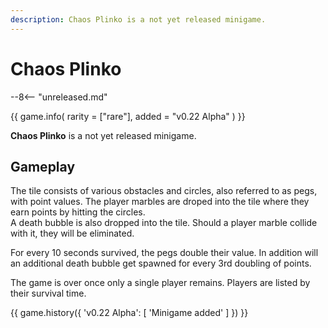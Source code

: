 ```yaml
---
description: Chaos Plinko is a not yet released minigame.
---
```


# Chaos Plinko

--8<-- "unreleased.md"

{{ game.info(
    rarity = ["rare"],
    added  = "v0.22 Alpha"
) }}

**Chaos Plinko** is a not yet released minigame.

## Gameplay

The tile consists of various obstacles and circles, also referred to as pegs, with point values. The player marbles are droped into the tile where they earn points by hitting the circles.  
A death bubble is also dropped into the tile. Should a player marble collide with it, they will be eliminated.

For every 10 seconds survived, the pegs double their value. In addition will an additional death bubble get spawned for every 3rd doubling of points.

The game is over once only a single player remains. Players are listed by their survival time.

{{ game.history({
    'v0.22 Alpha': [
        'Minigame added'
    ]
}) }}